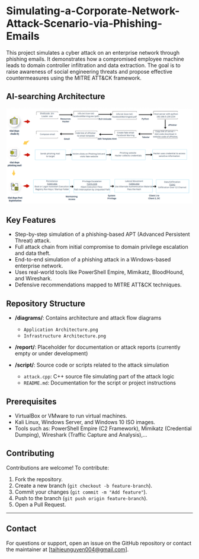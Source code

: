 # Simulating-a-Corporate-Network-Attack-Scenario-via-Phishing-Emails
This project simulates a cyber attack on an enterprise network through phishing emails. It demonstrates how a compromised employee machine leads to domain controller infiltration and data extraction. The goal is to raise awareness of social engineering threats and propose effective countermeasures using the MITRE ATT&amp;CK framework.
  
## AI-searching Architecture

![Infrastructure Architecture](https://github.com/taihieunguyen/Simulating-a-Corporate-Network-Attack-Scenario-via-Phishing-Emails/blob/main/diagrams/Application%20Architecture.png?raw=true)

## Key Features
- Step-by-step simulation of a phishing-based APT (Advanced Persistent Threat) attack.
- Full attack chain from initial compromise to domain privilege escalation and data theft.
- End-to-end simulation of a phishing attack in a Windows-based enterprise network.
- Uses real-world tools like PowerShell Empire, Mimikatz, BloodHound, and Wireshark.
- Defensive recommendations mapped to MITRE ATT&CK techniques.

## Repository Structure

- **/diagrams/**: Contains architecture and attack flow diagrams  
  - `Application Architecture.png`  
  - `Infrastructure Architecture.png`  

- **/report/**: Placeholder for documentation or attack reports (currently empty or under development)

- **/script/**: Source code or scripts related to the attack simulation  
  - `attack.cpp`: C++ source file simulating part of the attack logic  
  - `README.md`: Documentation for the script or project instructions


## Prerequisites
- VirtualBox or VMware to run virtual machines.
- Kali Linux, Windows Server, and Windows 10 ISO images.
- Tools such as: PowerShell Empire (C2 Framework), Mimikatz (Credential Dumping), Wireshark (Traffic Capture and Analysis),...

## Contributing
Contributions are welcome! To contribute:
1. Fork the repository.
2. Create a new branch (`git checkout -b feature-branch`).
3. Commit your changes (`git commit -m "Add feature"`).
4. Push to the branch (`git push origin feature-branch`).
5. Open a Pull Request.

---

## Contact
For questions or support, open an issue on the GitHub repository or contact the maintainer at [taihieunguyen004@gmail.com].
